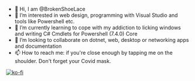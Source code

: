 - 👋 Hi, I am @BrokenShoeLace
- 👀 I’m interested in web design, programming with Visual Studio and tools like Powershell etc.
- 🌱 I’m currently learning to cope with my addiction to licking windows and writing C# Cmdlets for Powershell (7.4.0) Core
- 💞️ I’m looking to collaborate on dotnet, web, desktop or networking apps and documentation
- 📫 How to reach me: if you're close enough by tapping me on the shoulder. Don't forget your Covid mask.

[![ko-fi](https://ko-fi.com/img/githubbutton_sm.svg)](https://ko-fi.com/R5R86Y10C)
